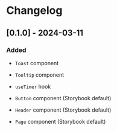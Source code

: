 # Changelog

## [0.1.0] - 2024-03-11

### Added

-   `Toast` component
-   `Tooltip` component
-   `useTimer` hook

-   `Button` component (Storybook default)
-   `Header` component (Storybook default)
-   `Page` component (Storybook default)
